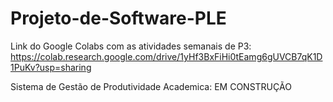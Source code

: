# Projeto-de-Software-PLE

Link do Google Colabs com as atividades semanais de P3: https://colab.research.google.com/drive/1yHf3BxFiHi0tEamg6gUVCB7qK1D1PuKv?usp=sharing

Sistema de Gestão de Produtividade Academica: EM CONSTRUÇÃO
